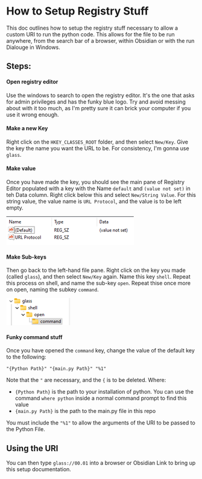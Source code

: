# How to Setup Registry Stuff
This doc outlines how to setup the registry stuff necessary to allow a custom URI to run the python code. This allows for the file to be run anywhere, from the search bar of a browser, within Obsidian or with the run Dialouge in Windows.

## Steps:
#### Open registry editor
Use the windows to search to open the registry editor. It's the one that asks for admin privileges and has the funky blue logo. Try and avoid messing about with it too much, as I'm pretty sure it can brick your computer if you use it wrong enough.

#### Make a new Key
Right click on the `HKEY_CLASSES_ROOT` folder, and then select `New/Key`. Give the key the name you want the URL to be. For consistency, I'm gonna use `glass`. 

#### Make value
Once you have made the key, you should see the main pane of Registry Editor populated with a key with the Name `default` and `(value not set)` in teh Data column. Right click below this and select `New/String Value`. For this string value, the value name is `URL Protocol`, and the value is to be left empty. 

![Registry key setup](registryKey1.png)

#### Make Sub-keys
Then go back to the left-hand file pane. Right click on the key you made (called `glass`), and then select `New/Key` again. Name this key `shell`. Repeat this process on shell, and name the sub-key `open`. Repeat thise once more on open, naming the subkey `command`.

![Subkey structure](subKeyStructure.png)

#### Funky command stuff
Once you have opened the `command` key, change the value of the default key to the following:

```
"{Python Path}" "{main.py Path}" "%1"
```

Note that the `"` are necessary, and the `{` is to be deleted. Where:
- `{Python Path}` is the path to your installation of python. You can use the command `where python` inside a normal command prompt to find this value
-  `{main.py Path}` is the path to the main.py file in this repo

You must include the `"%1"` to allow the arguments of the URI to be passed to the Python File. 


## Using the URI
You can then type `glass://00.01` into a browser or Obsidian Link to bring up this setup documentation. 